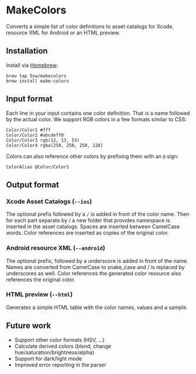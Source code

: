 # MakeColors

Converts a simple list of color definitions to asset catalogs for Xcode, resource XML for Android or an HTML preview.

## Installation

Install via [Homebrew](https://brew.sh):

```
brew tap 5sw/makecolors
brew install make-colors
```

## Input format

Each line in your input contains one color definition. That is a name followed by the actual color. We support RGB colors in a few formats similar to CSS:

```
Color/Color1 #fff
Color/Color2 #abcdeff0
Color/Color3 rgb(12, 13, 53)
Color/Color4 rgba(250, 250, 250, 128)
```

Colors can also reference other colors by prefixing them with an `@` sign:

```
ColorAlias @Color/Color1
```

## Output format

### Xcode Asset Catalogs (`--ios`)

The optional prefix followed by a `/` is added in front of the color name. Then for each part separate by / a new folder that provides namespace is inserted in the asset catalogs. Spaces are inserted between CamelCase words. Color references are inserted as copies of the original color.

### Android resource XML (`--android`)

The optional prefix, followed by a underscore is added in front of the name. Names are converted from CamelCase to snake_case and / is replaced by underscores as well. Color references the generated color resource also references the original color.

### HTML preview (`--html`)

Generates a simple HTML table with the color names, values and a sample.

## Future work

- Support other color formats (HSV, ...)
- Calculate derived colors (blend, change hue/saturation/brightness/alpha)
- Support for dark/light mode
- Improved error reporting in the parser

